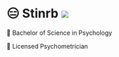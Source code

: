 # 😑 Stinrb ![](https://komarev.com/ghpvc/?username=Stinrb)

:notebook: Bachelor of Science in Psychology

:page_with_curl: Licensed Psychometrician
